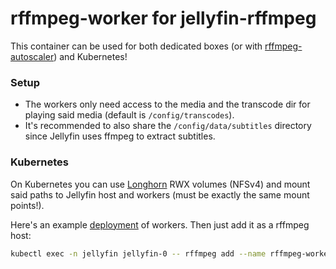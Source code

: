 # rffmpeg-worker for jellyfin-rffmpeg
This container can be used for both dedicated boxes (or with [rffmpeg-autoscaler](https://github.com/aleksasiriski/rffmpeg-autoscaler)) and Kubernetes!

### Setup

* The workers only need access to the media and the transcode dir for playing said media (default is `/config/transcodes`).
* It's recommended to also share the `/config/data/subtitles` directory since Jellyfin uses ffmpeg to extract subtitles.

### Kubernetes

On Kubernetes you can use [Longhorn](https://longhorn.io) RWX volumes (NFSv4) and mount said paths to Jellyfin host and workers (must be exactly the same mount points!).

Here's an example [deployment](https://github.com/aleksasiriski/rffmpeg-worker/blob/main/Kubernetes) of workers. Then just add it as a rffmpeg host:

```bash
kubectl exec -n jellyfin jellyfin-0 -- rffmpeg add --name rffmpeg-workers rffmpeg-workers.jellyfin.svc.cluster.local
```
